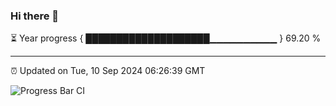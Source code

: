 ### Hi there 👋

⏳ Year progress { ████████████████████▁▁▁▁▁▁▁▁▁▁ } 69.20 %

---

⏰ Updated on Tue, 10 Sep 2024 06:26:39 GMT

![Progress Bar CI](https://github.com/liununu/liununu/workflows/Progress%20Bar%20CI/badge.svg)
